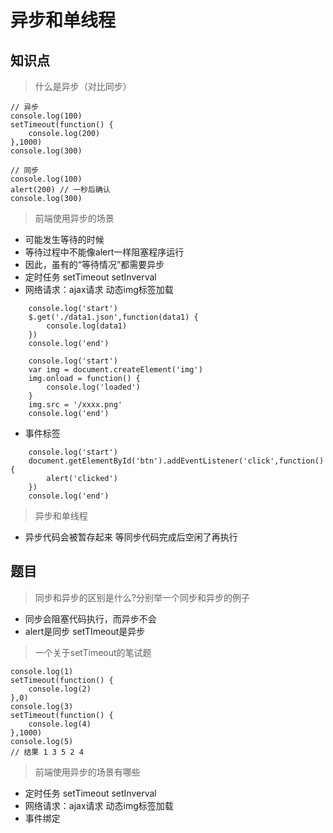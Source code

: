 异步和单线程
====
知识点
---
> 什么是异步（对比同步）
```
// 异步
console.log(100)
setTimeout(function() {
    console.log(200)
},1000)
console.log(300)

// 同步
console.log(100)
alert(200) // 一秒后确认
console.log(300)
```


> 前端使用异步的场景
- 可能发生等待的时候
- 等待过程中不能像alert一样阻塞程序运行
- 因此，虽有的“等待情况”都需要异步
- 定时任务 setTimeout setInverval
- 网络请求：ajax请求 动态img标签加载
```
    console.log('start')
    $.get('./data1.json',function(data1) {
        console.log(data1)
    })
    console.log('end')

    console.log('start')
    var img = document.createElement('img')
    img.onload = function() {
        console.log('loaded')
    }
    img.src = '/xxxx.png'
    console.log('end')
```
- 事件标签
```
    console.log('start')
    document.getElementById('btn').addEventListener('click',function() {
        alert('clicked')
    })
    console.log('end')
```


> 异步和单线程
- 异步代码会被暂存起来 等同步代码完成后空闲了再执行

题目
---
> 同步和异步的区别是什么?分别举一个同步和异步的例子
- 同步会阻塞代码执行，而异步不会
- alert是同步 setTImeout是异步

> 一个关于setTimeout的笔试题
```
console.log(1)
setTimeout(function() {
    console.log(2)
},0)
console.log(3)
setTimeout(function() {
    console.log(4)
},1000)
console.log(5)
// 结果 1 3 5 2 4
```

> 前端使用异步的场景有哪些
- 定时任务 setTimeout setInverval
- 网络请求：ajax请求 动态img标签加载
- 事件绑定